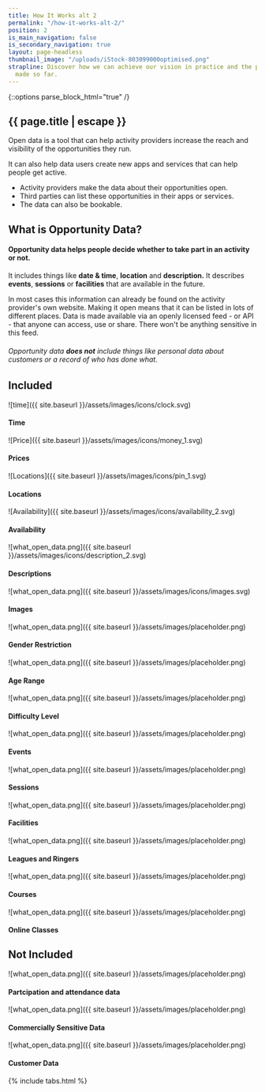 ```yaml
---
title: How It Works alt 2
permalink: "/how-it-works-alt-2/"
position: 2
is_main_navigation: false
is_secondary_navigation: true
layout: page-headless
thumbnail_image: "/uploads/iStock-803099000optimised.png"
strapline: Discover how we can achieve our vision in practice and the progress we’ve
  made so far.
---
```


{::options parse_block_html="true" /}

<!--  ---------------->
<!-- HERO BLOCK -->
<!--  ---------------->
<article class="hero--simple">
<div class="two">

<h1>{{ page.title | escape }}</h1>

Open data is a tool that can help activity providers increase the reach and visibility of the opportunities they run.

It can also help data users create new apps and services that can help people get active.

</div>
<div class="two">


* Activity providers make the data about their opportunities open.
* Third parties can list these opportunities in their apps or services.
* The data can also be bookable.

</div>
</article>

<!--  ---------------->
<!-- WHAT IS OPPORTUNITY DATA -->
<!--  ---------------->
<article class="title-row invert">
<h2 class="sub-heading-two">What is Opportunity Data?</h2>
<div class="one">

#### Opportunity data helps people decide whether to take part in an activity or not.
It includes things like **date & time**, **location** and **description.** It describes **events**, **sessions** or **facilities** that are available in the future.

In most cases this information can already be found on the activity provider's own website. Making it open means that it can be listed in lots of different places. Data is made available via an openly licensed feed - or API - that anyone can access, use or share. There won't be anything sensitive in this feed.

###### Opportunity data **does not** include things like personal data about customers or a record of who has done what.

</div>
</article>


<!--  ---------------->
<!-- INCLUDED -->
<!--  ---------------->

<article class="tile-row">
<h2 class="sub-heading-two">Included</h2>
<div class="one freegrid-five">

<div>

![time]({{ site.baseurl }}/assets/images/icons/clock.svg)
#### Time

</div>
<div>

![Price]({{ site.baseurl }}/assets/images/icons/money_1.svg)
#### Prices

</div>
<div>

![Locations]({{ site.baseurl }}/assets/images/icons/pin_1.svg)
#### Locations

</div>
<div>

![Availability]({{ site.baseurl }}/assets/images/icons/availability_2.svg)
#### Availability

</div>
<div>

![what_open_data.png]({{ site.baseurl }}/assets/images/icons/description_2.svg)
#### Descriptions

</div>
<div>

![what_open_data.png]({{ site.baseurl }}/assets/images/icons/images.svg)
#### Images

</div>
<div>

![what_open_data.png]({{ site.baseurl }}/assets/images/placeholder.png)
#### Gender Restriction

</div>
<div>

![what_open_data.png]({{ site.baseurl }}/assets/images/placeholder.png)
#### Age Range

</div>
<div>

![what_open_data.png]({{ site.baseurl }}/assets/images/placeholder.png)
#### Difficulty Level

</div>
<div>

![what_open_data.png]({{ site.baseurl }}/assets/images/placeholder.png)
#### Events

</div>
<div>

![what_open_data.png]({{ site.baseurl }}/assets/images/placeholder.png)
#### Sessions

</div>
<div>

![what_open_data.png]({{ site.baseurl }}/assets/images/placeholder.png)
#### Facilities

</div>
<div>

![what_open_data.png]({{ site.baseurl }}/assets/images/placeholder.png)
#### Leagues and Ringers

</div>
<div>

![what_open_data.png]({{ site.baseurl }}/assets/images/placeholder.png)
#### Courses

</div>
<div>

![what_open_data.png]({{ site.baseurl }}/assets/images/placeholder.png)
#### Online Classes

</div>


</div>
</article>

<!--  ---------------->
<!-- NOT INCLUDED -->
<!--  ---------------->
<article class="title-row">
<h2 class="sub-heading-two">Not Included</h2>
<div class="one freegrid-three">

<div>

![what_open_data.png]({{ site.baseurl }}/assets/images/placeholder.png)
#### Partcipation and attendance data

</div>
<div>

![what_open_data.png]({{ site.baseurl }}/assets/images/placeholder.png)
#### Commercially Sensitive Data

</div>
<div>

![what_open_data.png]({{ site.baseurl }}/assets/images/placeholder.png)
#### Customer Data

</div>

</div>
</article>




<!--  ---------------->
<!-- TABS -->
<!--  ---------------->
{% include tabs.html %}